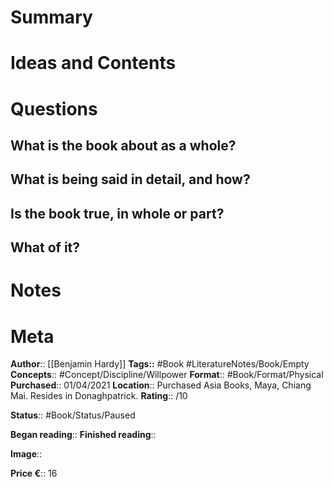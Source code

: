 # Summary

# Ideas and Contents

# Questions
## What is the book about as a whole?

## What is being said in detail, and how?

## Is the book true, in whole or part?

## What of it?

# Notes

# Meta
**Author**:: [[Benjamin Hardy]]
**Tags::** #Book #LiteratureNotes/Book/Empty 
**Concepts**:: #Concept/Discipline/Willpower
**Format**:: #Book/Format/Physical 
**Purchased**:: 01/04/2021
**Location**:: Purchased Asia Books, Maya, Chiang Mai. Resides in Donaghpatrick.
**Rating**:: /10

**Status**:: #Book/Status/Paused 

**Began reading**:: 
**Finished reading**:: 

**Image**:: 

**Price €**:: 16
